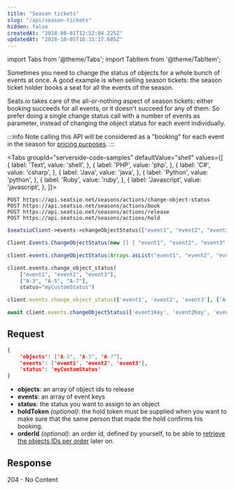 ```yaml
---
title: "Season tickets"
slug: "/api/season-tickets"
hidden: false
createdAt: "2018-08-01T12:52:04.225Z"
updatedAt: "2020-10-05T10:15:17.605Z"
---
```


import Tabs from '@theme/Tabs';
import TabItem from '@theme/TabItem';

Sometimes you need to change the status of objects for a whole bunch of events at once. A good example is when selling season tickets: the season ticket holder books a seat for all the events of the season.

Seats.io takes care of the all-or-nothing aspect of season tickets: either booking succeeds for all events, or it doesn't succeed for any of them. So prefer doing a single change status call with a number of events as parameter, instead of changing the object status for each event individually.

:::info Note
calling this API will be considered as a "booking" for each event in the season for [pricing purposes](https://www.seats.io/pricing).
:::





<Tabs 
  groupId="serverside-code-samples"
  defaultValue="shell"
  values={[
{ label: 'Text', value: 'shell', },
{ label: 'PHP', value: 'php', },
{ label: 'C#', value: 'csharp', },
{ label: 'Java', value: 'java', },
{ label: 'Python', value: 'python', },
{ label: 'Ruby', value: 'ruby', },
{ label: 'Javascript', value: 'javascript', },
]}>
<TabItem value='shell'>

```shell
POST https://api.seatsio.net/seasons/actions/change-object-status
POST https://api.seatsio.net/seasons/actions/book
POST https://api.seatsio.net/seasons/actions/release
POST https://api.seatsio.net/seasons/actions/hold
```

</TabItem>
<TabItem value='php'>

```php
$seatsioClient->events->changeObjectStatus(["event1", "event2", "event3"], ["A-3", "A-5", "A-7"], "myCustomStatus");
```

</TabItem>
<TabItem value='csharp'>

```csharp
Client.Events.ChangeObjectStatus(new [] { "event1", "event2", "event3" }, new [] { "A-3", "A-5", "A-7"  }, "myCustomStatus");
```

</TabItem>
<TabItem value='java'>

```java
client.events.changeObjectStatus(Arrays.asList("event1", "event2", "event3"), Arrays.asList("A-3", "A-5", "A-7"), "myCustomStatus");
```

</TabItem>
<TabItem value='python'>

```python
client.events.change_object_status(
    ["event1", "event2", "event3"], 
    ["A-3", "A-5", "A-7"],
    status="myCustomStatus")
```

</TabItem>
<TabItem value='ruby'>

```ruby
client.events.change_object_status(['event1', 'event2', 'event3'], ['A-3', 'A-5', 'A-7'], 'myCustomStatus')
```

</TabItem>
<TabItem value='javascript'>

```javascript
await client.events.changeObjectStatus(['event1Key', 'event2Key', 'event3Key'], ['A-3', 'A-5', 'A-7'], 'myCustomStatus');
```

</TabItem>
</Tabs>





## Request



```json
{
    'objects': ['A-3', 'A-5', 'A-7'],
    'events': ['event1', 'event2', 'event3'],
    'status': 'myCustomStatus'
}
```

* **objects**: an array of object ids to release
* **events**: an array of event keys
* **status**: the status you want to assign to an object
* **holdToken** <i>(optional)</i>: the hold token must be supplied when you want to make sure that the same person that made the hold confirms his booking.
* **orderId** *(optional)*: an order id, defined by yourself, to be able to [retrieve the objects IDs per order](/docs/api-detailed-reports#detailed-report-by-order-id) later on.

## Response

204 - No Content
